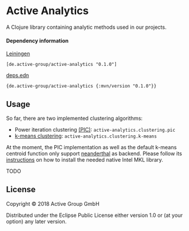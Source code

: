 # Active Analytics

A Clojure library containing analytic methods used in our projects. 

#### Dependency information

[Leiningen](https://github.com/technomancy/leiningen/)

    [de.active-group/active-analytics "0.1.0"]

[deps.edn](https://clojure.org/guides/deps_and_cli)

    {de.active-group/active-analytics {:mvn/version "0.1.0"}}

## Usage

So far, there are two implemented clustering algorithms:

- Power iteration clustering [(PIC)](http://www.cs.cmu.edu/~frank/papers/icml2010-pic-final.pdf): `active-analytics.clustering.pic`
- [k-means clustering](https://en.wikipedia.org/wiki/K-means_clustering): `active-analytics.clustering.k-means`

At the moment, the PIC implementation as well as the default k-means
centroid function only support [neanderthal](https://neanderthal.uncomplicate.org/)
as backend. Please follow its [instructions](https://neanderthal.uncomplicate.org/articles/getting_started.html#the-native-library-used-by-neanderthals-native-engine) 
on how to install the needed native Intel MKL library.

TODO

## License

Copyright © 2018 Active Group GmbH

Distributed under the Eclipse Public License either version 1.0 or (at
your option) any later version.
